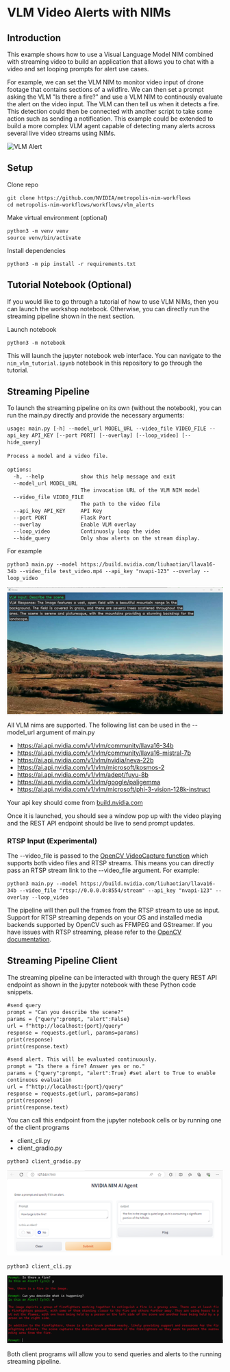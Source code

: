 # VLM Video Alerts with NIMs

## Introduction

This example shows how to use a Visual Language Model NIM combined with streaming video to build an application that allows you to chat with a video and set looping prompts for alert use cases. 

For example, we can set the VLM NIM to monitor video input of drone footage that contains sections of a wildfire. We can then set a prompt asking the VLM "Is there a fire?" and use a VLM NIM to continously evaluate the alert on the video input. The VLM can then tell us when it detects a fire. This detection could then be connected with another script to take some action such as sending a notification. This example could be extended to build a more complex VLM agent capable of detecting many alerts across several live video streams using NIMs. 

![VLM Alert](readme_assets/vlm_alert.gif)

## Setup 
Clone repo 
```
git clone https://github.com/NVIDIA/metropolis-nim-workflows
cd metropolis-nim-workflows/workflows/vlm_alerts
```

Make virtual environment (optional)
```
python3 -m venv venv 
source venv/bin/activate
```

Install dependencies
```
python3 -m pip install -r requirements.txt
```

## Tutorial Notebook (Optional) 

If you would like to go through a tutorial of how to use VLM NIMs, then you can launch the workshop notebook. Otherwise, you can directly run the streaming pipeline shown in the next section. 

Launch notebook
```
python3 -m notebook 
```

This will launch the jupyter notebook web interface. You can navigate to the ```nim_vlm_tutorial.ipynb``` notebook in this repository to go through the tutorial. 


## Streaming Pipeline
To launch the streaming pipeline on its own (without the notebook), you can run the main.py directly and provide the necessary arguments:

```
usage: main.py [-h] --model_url MODEL_URL --video_file VIDEO_FILE --api_key API_KEY [--port PORT] [--overlay] [--loop_video] [--hide_query]

Process a model and a video file.

options:
  -h, --help            show this help message and exit
  --model_url MODEL_URL
                        The invocation URL of the VLM NIM model
  --video_file VIDEO_FILE
                        The path to the video file
  --api_key API_KEY     API Key
  --port PORT           Flask Port
  --overlay             Enable VLM overlay
  --loop_video          Continuosly loop the video
  --hide_query          Only show alerts on the stream display.
```

For example 

```
python3 main.py --model https://build.nvidia.com/liuhaotian/llava16-34b --video_file test_video.mp4 --api_key "nvapi-123" --overlay --loop_video
```

![VLM Output Example](readme_assets/query_example.png)


All VLM nims are supported. The following list can be used in the --model_url argument of main.py 

- https://ai.api.nvidia.com/v1/vlm/community/llava16-34b
- https://ai.api.nvidia.com/v1/vlm/community/llava16-mistral-7b
- https://ai.api.nvidia.com/v1/vlm/nvidia/neva-22b
- https://ai.api.nvidia.com/v1/vlm/microsoft/kosmos-2
- https://ai.api.nvidia.com/v1/vlm/adept/fuyu-8b
- https://ai.api.nvidia.com/v1/vlm/google/paligemma
- https://ai.api.nvidia.com/v1/vlm/microsoft/phi-3-vision-128k-instruct


Your api key should come from [build.nvidia.com](http://build.nvidia.com) 

Once it is launched, you should see a window pop up with the video playing and the REST API endpoint should be live to send prompt updates.

### RTSP Input (Experimental)

The --video_file is passed to the [OpenCV VideoCapture function](https://docs.opencv.org/4.x/d8/dfe/classcv_1_1VideoCapture.html) which supports both video files and RTSP streams. This means you can directly pass an RTSP stream link to the --video_file argument. For example:

```
python3 main.py --model https://build.nvidia.com/liuhaotian/llava16-34b --video_file "rtsp://0.0.0.0:8554/stream" --api_key "nvapi-123" --overlay --loop_video
```

The pipeline will then pull the frames from the RTSP stream to use as input. Support for RTSP streaming depends on your OS and installed media backends supported by OpenCV such as FFMPEG and GStreamer. If you have issues with RTSP streaming, please refer to the [OpenCV documentation](https://docs.opencv.org/4.x/d8/dfe/classcv_1_1VideoCapture.html#a31e7cf5ba9debaec15437a200b18241e). 

## Streaming Pipeline Client
The streaming pipeline can be interacted with through the query REST API endpoint as shown in the jupyter notebook with these Python code snippets.  

```
#send query 
prompt = "Can you describe the scene?"
params = {"query":prompt, "alert":False}
url = f"http://localhost:{port}/query"
response = requests.get(url, params=params)
print(response)
print(response.text)
```

```
#send alert. This will be evaluated continuously.  
prompt = "Is there a fire? Answer yes or no."
params = {"query":prompt, "alert":True} #set alert to True to enable continuous evaluation
url = f"http://localhost:{port}/query"
response = requests.get(url, params=params)
print(response)
print(response.text)
```

You can call this endpoint from the jupyter notebook cells or by running one of the client programs 

- client_cli.py
- client_gradio.py  

```
python3 client_gradio.py
```

![Gradio Client](readme_assets/gradio_client_example.png)


```
python3 client_cli.py
```

![CLI Client](readme_assets/cli_client_example.png)

Both client programs will allow you to send queries and alerts to the running streaming pipeline. 




